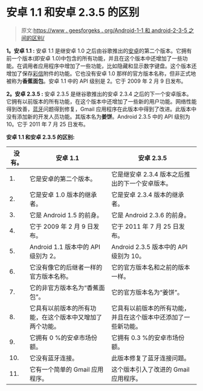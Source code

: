 # 安卓 1.1 和安卓 2.3.5 的区别

> 原文:[https://www . geesforgeks . org/Android-1-1 和 android-2-3-5 之间的区别/](https://www.geeksforgeeks.org/difference-between-android-1-1-and-android-2-3-5/)

**1。安卓 1.1 :**
安卓 1.1 是继安卓 1.0 之后由谷歌推出的[安卓](https://www.geeksforgeeks.org/introduction-to-android-development/)的第二个版本。它拥有前一个版本(即安卓 1.0)中包含的所有功能，并且在这个版本中还增加了一些功能。在调用者应用程序中增加了一些功能，比如隐藏和显示数字键盘。这个版本还增加了保存[彩信](https://www.geeksforgeeks.org/what-is-mmsmultimedia-messaging-service/)附件的功能。它也没有安卓 1.0 那样的官方版本名称，但非正式地被称为**香蕉面包**。安卓 1.1 中的 API 级别是 2。它于 2009 年 2 月 9 日发布。

**2。安卓 2.3.5 :**
安卓 2.3.5 是继谷歌推出的安卓 2.3.4 之后的下一个安卓版本。它拥有以前版本的所有功能，在这个版本中还增加了一些新的用户功能。网络性能得到改善，[蓝牙](https://www.geeksforgeeks.org/bluetooth/)问题得到修复，Gmail 应用程序在此版本中得到了改进。此版本中没有添加新的开发人员功能。其版本名为**姜饼**。Android 2.3.5 中的 API 级别为 10。它于 2011 年 7 月 25 日发布。

**安卓 1.1 和安卓 2.3.5 的区别:**

<center>

| 没有。 | 安卓 1.1 | 安卓 2.3.5 |
| --- | --- | --- |
| 1. | 它是安卓的第二个版本。 | 它是继安卓 2.3.4 版本之后推出的下一个安卓版本。 |
| 2. | 它是安卓 1.0 版本的继承者。 | 它是安卓 2.3.4 版本的继承者。 |
| 3. | 它是 Android 1.5 的前身。 | 它是 Android 2.3.6 的前身。 |
| 4. | 它于 2009 年 2 月 9 日发布。 | 它于 2011 年 7 月 25 日发布。 |
| 5. | Android 1.1 版本中的 API 级别为 2。 | Android 2.3.5 版本中的 API 级别为 10。 |
| 6. | 它没有像它的后继者一样的官方版本名称。 | 它的官方版本名和之前的版本一样。 |
| 7. | 它的非官方版本名为“香蕉面包”。 | 它的官方版本名为“姜饼”。 |
| 8. | 它具有以前版本的所有功能，在这个版本中又增加了两个功能。 | 它具有以前版本的所有功能，并且在这个版本中还添加了一些新功能。 |
| 9. | 它拥有 0 %的安卓市场份额。 | 它拥有 0.3 %的安卓市场份额。 |
| 10. | 它没有蓝牙连接。 | 此版本修复了蓝牙连接问题。 |
| 11. | 它有一个简单的 Gmail 应用程序。 | 这个版本引入了改进的 Gmail 应用程序。 |

</center>